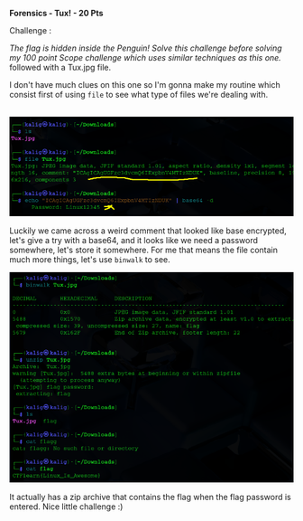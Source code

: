 **Forensics - Tux! - 20 Pts**

Challenge :

*The flag is hidden inside the Penguin! Solve this challenge before solving my 100 point Scope challenge which uses similar techniques as this one.* followed with a Tux.jpg file.

I  don't have much clues on this one so I'm gonna make my routine which consist first of using `file` to see what type of files we're dealing with. 

![]()
![](https://github.com/Kaalig/CTFLearn-Writeups/blob/1f3eac0b6f3c29b95ce2a7aed3da081ab4eb4a0b/images/Pasted%20image%2020250625201024.png)

Luckily we came across a weird comment that looked like base encrypted, let's give a try with a base64, and it looks like we need a password somewhere, let's store it somewhere.
For me that means the file contain much more things, let's use `binwalk` to see.

![](https://github.com/Kaalig/CTFLearn-Writeups/blob/1f3eac0b6f3c29b95ce2a7aed3da081ab4eb4a0b/images/Pasted%20image%2020250625201427.png)


It actually has a zip archive that contains the flag when the flag password is entered. Nice little challenge :)
